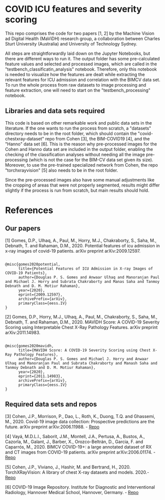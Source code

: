 # COVID ICU features and severity scoring

This repo comprises the code for two papers [1, 2] by the Machine Vision ad Digital Health (MaViDH) research group, a collaboration between Charles Sturt University (Australia) and University of Technology Sydney.

All steps are straightforwardly laid down on the Jupyter Notebooks, but there are different ways to run it. 
The output folder has some pre-calculated feature values and selected and processed images, which are called in the "testbench_classificatin_analysis" notebook. Therefore, only this notebook is needed to visualize how the features are dealt while extracting the relevant features for ICU admission and correlation with the BIMCV data set. 
To run the whole process from raw datasets to image processing and feature extraction, one will need to start on the "testbench_processing" notebook. 


## Libraries and data sets required

This code is based on other remarkable work and public data sets in the literature. 
If the one wants to run the process from scratch, a "datasets" directory needs to be in the root folder, which should contain the "covid-chestxray-dataset" repo from Cohen [3], the BIM-COVID19 [4], and the "Hanno" data set [6]. 
This is the reason why pre-processed images for the Cohen and Hanno data set are included in the output folder, enabling the checking of the classification analyses without needing all the image pre-processing (which is not the case for the BIM-CV data set given its size).
Moreover, to use the pre-trained specialized network from Cohen, the repo "torchxrayvision" [5] also needs to be in the root folder. 

Since the pre-processed images also have some manual adjustments like the cropping of areas that were not properly segmented, results might differ slightly if the process is run from scratch, but main results should hold. 

# References 

## Our papers

[1] Gomes, D.P., Ulhaq, A., Paul, M., Horry, M.J., Chakraborty, S., Saha, M., Debnath, T. and Rahaman, D.M., 2020. Potential features of icu admission in x-ray images of covid-19 patients. arXiv preprint arXiv:2009.12597.
<pre><code>
@misc{gomes2020potential,
      title={Potential Features of ICU Admission in X-ray Images of COVID-19 Patients}, 
      author={Douglas P. S. Gomes and Anwaar Ulhaq and Manoranjan Paul and Michael J. Horry and Subrata Chakraborty and Manas Saha and Tanmoy Debnath and D. M. Motiur Rahaman},
      year={2020},
      eprint={2009.12597},
      archivePrefix={arXiv},
      primaryClass={eess.IV}
}
</pre></code>

[2] Gomes, D.P., Horry, M.J., Ulhaq, A., Paul, M., Chakraborty, S., Saha, M., Debnath, T. and Rahaman, D.M., 2020. MAVIDH Score: A COVID-19 Severity Scoring using Interpretable Chest X-Ray Pathology Features. arXiv preprint arXiv:2011.14983.
<pre><code>
@misc{gomes2020mavidh,
      title={MAVIDH Score: A COVID-19 Severity Scoring using Chest X-Ray Pathology Features}, 
      author={Douglas P. S. Gomes and Michael J. Horry and Anwaar Ulhaq and Manoranjan Paul and Subrata Chakraborty and Manash Saha and Tanmoy Debnath and D. M. Motiur Rahaman},
      year={2020},
      eprint={2011.14983},
      archivePrefix={arXiv},
      primaryClass={eess.IV}
}
</pre></code>

## Required data sets and repos

[3] Cohen, J.P., Morrison, P., Dao, L., Roth, K., Duong, T.Q. and Ghassemi, M., 2020. Covid-19 image data collection: Prospective predictions are the future. arXiv preprint arXiv:2006.11988. - [Repo](https://github.com/ieee8023/covid-chestxray-dataset)

[4] Vayá, M.D.L.I., Saborit, J.M., Montell, J.A., Pertusa, A., Bustos, A., Cazorla, M., Galant, J., Barber, X., Orozco-Beltrán, D., Garcia, F. and Caparrós, M., 2020. BIMCV COVID-19+: a large annotated dataset of RX and CT images from COVID-19 patients. arXiv preprint arXiv:2006.01174. - [Repo](https://github.com/BIMCV-CSUSP/BIMCV-COVID-19)

[5] Cohen, J.P., Viviano, J., Hashir, M. and Bertrand, H., 2020. TorchXRayVision: A library of chest X-ray datasets and models. 2020.- [Repo](https://github.com/mlmed/torchxrayvision)

[6] COVID-19 Image Repository. Institute for Diagnostic and Interventional Radiology, Hannover Medical School, Hannover, Germany. - [Repo](https://github.com/ml-workgroup/covid-19-image-repository)
